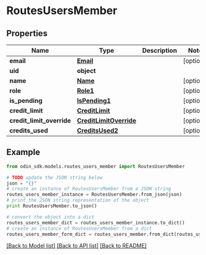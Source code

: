 # RoutesUsersMember


## Properties

Name | Type | Description | Notes
------------ | ------------- | ------------- | -------------
**email** | [**Email**](Email.md) |  | [optional] 
**uid** | **object** |  | 
**name** | [**Name**](Name.md) |  | [optional] 
**role** | [**Role1**](Role1.md) |  | [optional] 
**is_pending** | [**IsPending1**](IsPending1.md) |  | [optional] 
**credit_limit** | [**CreditLimit**](CreditLimit.md) |  | [optional] 
**credit_limit_override** | [**CreditLimitOverride**](CreditLimitOverride.md) |  | [optional] 
**credits_used** | [**CreditsUsed2**](CreditsUsed2.md) |  | [optional] 

## Example

```python
from odin_sdk.models.routes_users_member import RoutesUsersMember

# TODO update the JSON string below
json = "{}"
# create an instance of RoutesUsersMember from a JSON string
routes_users_member_instance = RoutesUsersMember.from_json(json)
# print the JSON string representation of the object
print RoutesUsersMember.to_json()

# convert the object into a dict
routes_users_member_dict = routes_users_member_instance.to_dict()
# create an instance of RoutesUsersMember from a dict
routes_users_member_form_dict = routes_users_member.from_dict(routes_users_member_dict)
```
[[Back to Model list]](../README.md#documentation-for-models) [[Back to API list]](../README.md#documentation-for-api-endpoints) [[Back to README]](../README.md)


